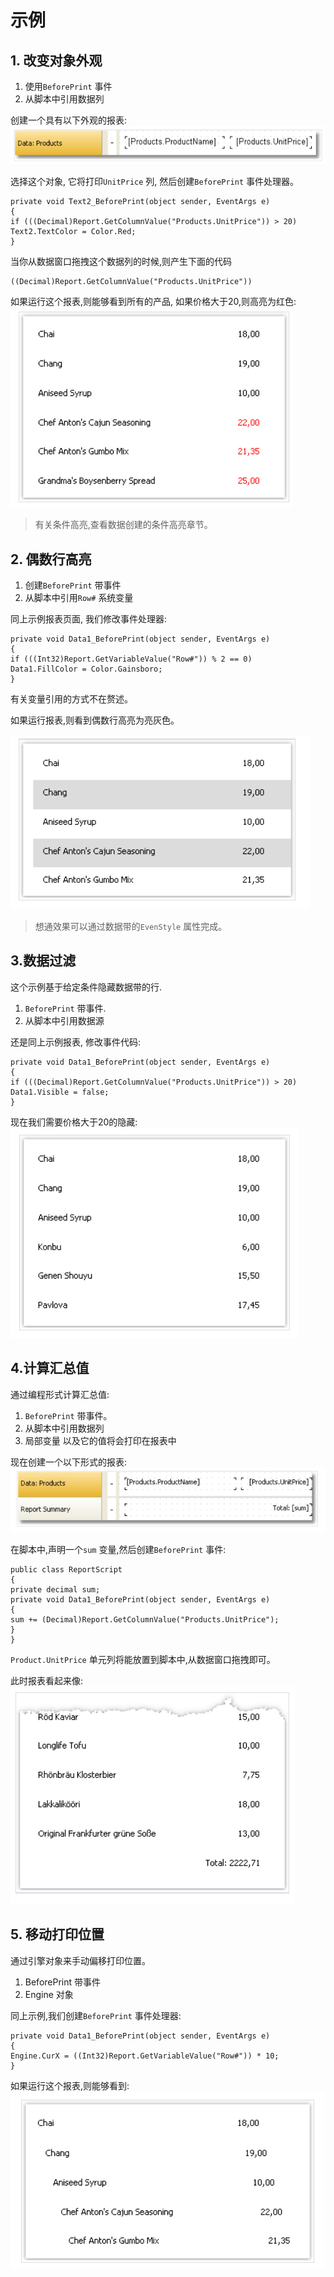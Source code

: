 # 示例

## 1. 改变对象外观

1. 使用`BeforePrint` 事件
2. 从脚本中引用数据列

创建一个具有以下外观的报表:
![img_9.png](img_9.png)

选择这个对象, 它将打印`UnitPrice` 列, 然后创建`BeforePrint` 事件处理器。
```text
private void Text2_BeforePrint(object sender, EventArgs e)
{
if (((Decimal)Report.GetColumnValue("Products.UnitPrice")) > 20)
Text2.TextColor = Color.Red;
}
```

当你从数据窗口拖拽这个数据列的时候,则产生下面的代码
```text
((Decimal)Report.GetColumnValue("Products.UnitPrice"))
```

如果运行这个报表,则能够看到所有的产品, 如果价格大于20,则高亮为红色:
![img_10.png](img_10.png)

> 有关条件高亮,查看数据创建的条件高亮章节。

## 2. 偶数行高亮

1. 创建`BeforePrint` 带事件
2. 从脚本中引用`Row#` 系统变量

同上示例报表页面, 我们修改事件处理器:
```text
private void Data1_BeforePrint(object sender, EventArgs e)
{
if (((Int32)Report.GetVariableValue("Row#")) % 2 == 0)
Data1.FillColor = Color.Gainsboro;
}
```
有关变量引用的方式不在赘述。

如果运行报表,则看到偶数行高亮为亮灰色。

![img_11.png](img_11.png)

> 想通效果可以通过数据带的`EvenStyle` 属性完成。

## 3.数据过滤

这个示例基于给定条件隐藏数据带的行.

1. `BeforePrint` 带事件.
2. 从脚本中引用数据源

还是同上示例报表, 修改事件代码:
```text
private void Data1_BeforePrint(object sender, EventArgs e)
{
if (((Decimal)Report.GetColumnValue("Products.UnitPrice")) > 20)
Data1.Visible = false;
}
```

现在我们需要价格大于20的隐藏:
![img_12.png](img_12.png)


## 4.计算汇总值

通过编程形式计算汇总值:
1. `BeforePrint` 带事件。
2. 从脚本中引用数据列
3. 局部变量 以及它的值将会打印在报表中

现在创建一个以下形式的报表:
![img_13.png](img_13.png)

在脚本中,声明一个`sum` 变量,然后创建`BeforePrint` 事件:
```text
public class ReportScript
{
private decimal sum;
private void Data1_BeforePrint(object sender, EventArgs e)
{
sum += (Decimal)Report.GetColumnValue("Products.UnitPrice");
}
}
```

`Product.UnitPrice` 单元列将能放置到脚本中,从数据窗口拖拽即可。

 此时报表看起来像:
 ![img_14.png](img_14.png)
 

## 5. 移动打印位置

通过引擎对象来手动偏移打印位置。

1. BeforePrint 带事件
2. Engine 对象

同上示例,我们创建`BeforePrint` 事件处理器:

```text
private void Data1_BeforePrint(object sender, EventArgs e)
{
Engine.CurX = ((Int32)Report.GetVariableValue("Row#")) * 10;
}
```

如果运行这个报表,则能够看到:
![img_15.png](img_15.png)